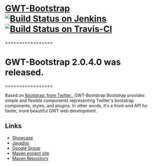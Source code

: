 # [GWT-Bootstrap](http://gwtbootstrap.github.com/) [![Build Status on Jenkins](https://buildhive.cloudbees.com/job/gwtbootstrap/job/gwt-bootstrap/badge/icon)](https://buildhive.cloudbees.com/job/gwtbootstrap/job/gwt-bootstrap/) [![Build Status on Travis-CI](https://secure.travis-ci.org/caarlos0/gwt-bootstrap.png?branch=master)](http://travis-ci.org/caarlos0/gwt-bootstrap)

=================
# GWT-Bootstrap 2.0.4.0 was released.
=================

Based on [Bootstrap, from Twitter.](http://twitter.github.com/bootstrap/index.html), GWT-Bootstrap
Bootstrap provides simple and flexible components representing Twitter's bootstrap components, styles,
and plugins.
In other words, it's a front-end API for faster, more beautiful GWT web development.

## Links

* [Showcase](http://gwtbootstrap.github.com)
* [Javadoc](http://gwtbootstrap.github.com/gwt-bootstrap/apidocs/index.html)
* [Google Group](https://groups.google.com/d/forum/gwt-bootstrap)
* [Maven project site](http://gwtbootstrap.github.com/gwt-bootstrap/)
* [Maven Repository](https://github.com/gwtbootstrap/gwt-bootstrap/wiki/Using-GWT-Bootstrap-Maven-Repository)
